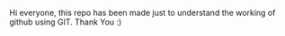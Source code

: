 Hi everyone, this repo has been made just to understand the working of github using GIT.
Thank You :)
